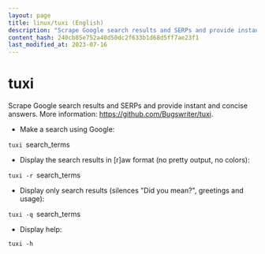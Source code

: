 ```yaml
---
layout: page
title: linux/tuxi (English)
description: "Scrape Google search results and SERPs and provide instant and concise answers."
content_hash: 240cb85e752a40d50dc2f633b1d68d5ff7ae23f1
last_modified_at: 2023-07-16
---
```

# tuxi

Scrape Google search results and SERPs and provide instant and concise answers.
More information: <https://github.com/Bugswriter/tuxi>.

- Make a search using Google:

`tuxi `<span class="tldr-var badge badge-pill bg-dark-lm bg-white-dm text-white-lm text-dark-dm font-weight-bold">search_terms</span>

- Display the search results in [r]aw format (no pretty output, no colors):

`tuxi -r `<span class="tldr-var badge badge-pill bg-dark-lm bg-white-dm text-white-lm text-dark-dm font-weight-bold">search_terms</span>

- Display only search results (silences "Did you mean?", greetings and usage):

`tuxi -q `<span class="tldr-var badge badge-pill bg-dark-lm bg-white-dm text-white-lm text-dark-dm font-weight-bold">search_terms</span>

- Display help:

`tuxi -h`
